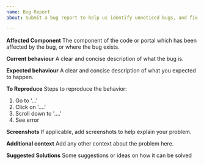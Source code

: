 ```yaml
---
name: Bug Report
about: Submit a bug report to help us identify unnoticed bugs, and fix it

---
```


**Affected Component**
The component of the code or portal which has been affected by the bug, or where the bug exists.

**Current behaviour**
A clear and concise description of what the bug is.

**Expected behaviour**
A clear and concise description of what you expected to happen.

**To Reproduce**
Steps to reproduce the behavior:
1. Go to '...'
2. Click on '....'
3. Scroll down to '....'
4. See error

**Screenshots**
If applicable, add screenshots to help explain your problem.

**Additional context**
Add any other context about the problem here.

**Suggested Solutions**
Some suggestions or ideas on how it can be solved
